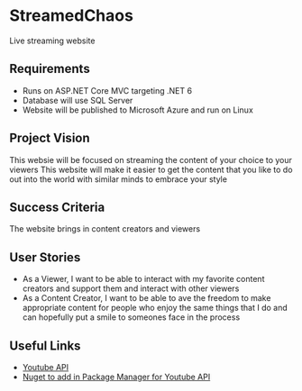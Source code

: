 # StreamedChaos
Live streaming website

## Requirements
- Runs on ASP.NET Core MVC targeting .NET 6
- Database will use SQL Server
- Website will be published to Microsoft Azure and run on Linux

## Project Vision
This websie will be focused on streaming the content of your choice to your viewers
This website will make it easier to get the content that you like to do out into the world with similar minds to embrace your style

## Success Criteria
The website brings in content creators and viewers

## User Stories
- As a Viewer, I want to be able to interact with my favorite content creators and support them and interact with other viewers
- As a Content Creator, I want to be able to ave the freedom to make appropriate content for people who enjoy the same things that I do and can hopefully put a smile to someones face in the process

## Useful Links
- [Youtube API](https://developers.google.com/youtube/v3/getting-started)
- [Nuget to add in Package Manager for Youtube API](https://www.nuget.org/packages/Google.Apis.YouTube.v3)
